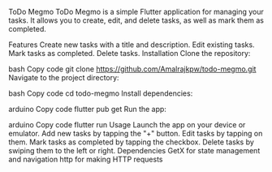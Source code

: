 ToDo Megmo
ToDo Megmo is a simple Flutter application for managing your tasks. It allows you to create, edit, and delete tasks, as well as mark them as completed.

Features
Create new tasks with a title and description.
Edit existing tasks.
Mark tasks as completed.
Delete tasks.
Installation
Clone the repository:

bash
Copy code
git clone https://github.com/Amalrajkpw/todo-megmo.git
Navigate to the project directory:

bash
Copy code
cd todo-megmo
Install dependencies:

arduino
Copy code
flutter pub get
Run the app:

arduino
Copy code
flutter run
Usage
Launch the app on your device or emulator.
Add new tasks by tapping the "+" button.
Edit tasks by tapping on them.
Mark tasks as completed by tapping the checkbox.
Delete tasks by swiping them to the left or right.
Dependencies
GetX for state management and navigation
http for making HTTP requests